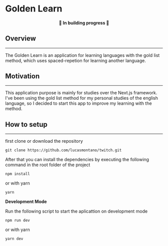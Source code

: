 # Golden Learn

<h4 align="center">
  🚧 In building progress 🚧
</h4>

[//]: # "Prints"

## Overview

---

The Golden Learn is an application for learning languages with the gold list method, which uses spaced-repetion for learning another language.

## Motivation

---

This application purpose is mainly for studies over the Next.js framework. I've been using the gold list method for my personal studies of the english language, so I decided to start this app to improve my learning with the method.

## How to setup

---

first clone or download the repository

```
git clone https://github.com/lucasmontano/twitch.git
```

After that you can install the dependencies by executing the following command in the root folder of the project

```
npm install
```

or with yarn

```
yarn
```

**Development Mode**

Run the following script to start the aplicattion on development mode

```
npm run dev
```

or with yarn

```
yarn dev
```
